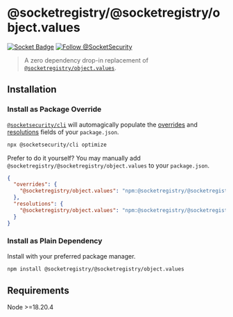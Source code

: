 # @socketregistry/@socketregistry/object.values

[![Socket Badge](https://socket.dev/api/badge/npm/package/@socketregistry/@socketregistry/object.values)](https://socket.dev/npm/package/@socketregistry/@socketregistry/object.values)
[![Follow @SocketSecurity](https://img.shields.io/twitter/follow/SocketSecurity?style=social)](https://twitter.com/SocketSecurity)

> A zero dependency drop-in replacement of
> [`@socketregistry/object.values`](https://www.npmjs.com/package/@socketregistry/object.values).

## Installation

### Install as Package Override

[`@socketsecurity/cli`](https://www.npmjs.com/package/@socketsecurity/cli) will
automagically populate the
[overrides](https://docs.npmjs.com/cli/v9/configuring-npm/package-json#overrides)
and [resolutions](https://yarnpkg.com/configuration/manifest#resolutions) fields
of your `package.json`.

```sh
npx @socketsecurity/cli optimize
```

Prefer to do it yourself? You may manually add
`@socketregistry/@socketregistry/object.values` to your `package.json`.

```json
{
  "overrides": {
    "@socketregistry/object.values": "npm:@socketregistry/@socketregistry/object.values@^1"
  },
  "resolutions": {
    "@socketregistry/object.values": "npm:@socketregistry/@socketregistry/object.values@^1"
  }
}
```

### Install as Plain Dependency

Install with your preferred package manager.

```sh
npm install @socketregistry/@socketregistry/object.values
```

## Requirements

Node &gt;=18.20.4

